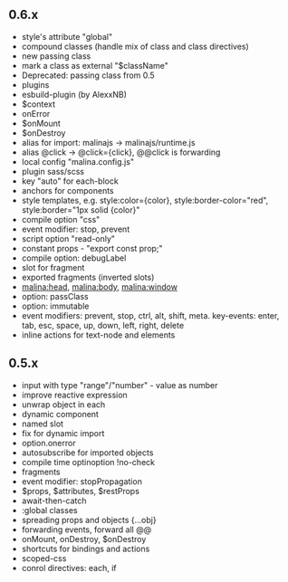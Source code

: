 
## 0.6.x

* style's attribute "global"
* compound classes (handle mix of class and class directives)
* new passing class
* mark a class as external "$className"
* Deprecated: passing class from 0.5
* plugins
* esbuild-plugin (by AlexxNB)
* $context
* onError
* $onMount
* $onDestroy
* alias for import: malinajs -> malinajs/runtime.js
* alias @click -> @click={click}, @@click is forwarding
* local config "malina.config.js"
* plugin sass/scss
* key "auto" for each-block
* anchors for components
* style templates, e.g. style:color={color}, style:border-color="red", style:border="1px solid {color}"
* compile option "css"
* event modifier: stop, prevent
* script option "read-only"
* constant props - "export const prop;"
* compile option: debugLabel
* slot for fragment
* exported fragments (inverted slots)
* <malina:head>, <malina:body>, <malina:window>
* option: passClass
* option: immutable
* event modifiers: prevent, stop, ctrl, alt, shift, meta. key-events: enter, tab, esc, space, up, down, left, right, delete
* inline actions for text-node and elements

## 0.5.x

* input with type "range"/"number" - value as number
* improve reactive expression
* unwrap object in each
* dynamic component
* named slot
* fix for dynamic import
* option.onerror
* autosubscribe for imported objects
* compile time optinoption !no-check
* fragments
* event modifier: stopPropagation
* $props, $attributes, $restProps
* await-then-catch
* :global classes
* spreading props and objects {...obj}
* forwarding events, forward all @@
* onMount, onDestroy, $onDestroy
* shortcuts for bindings and actions
* scoped-css
* conrol directives: each, if
